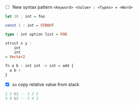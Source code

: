 - [ ] New syntax pattern `<Keyword> <Value> : <Types> = <Word>`

```haskell
let 10 : int = foo

const 1 : int = STDOUT

type : int option list = FOO

struct x y :
    int
    int
= Vector2

fn a b : int int -> int = add {
  a b +
}

```

- [X] `&n` copy relative value from stack

```haskell
1 2 &1 -- 1 2 2
3 4 &2 -- 3 4 3
```
